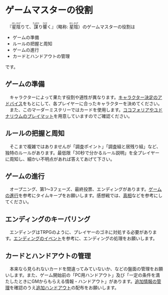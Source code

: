 # ゲームマスターの役割
　『<ruby>星陰<rp>（</rp><rt>ほしかげ</rt><rp>）</rp></ruby>りて、<ruby>謀<rp>（</rp><rt>たばか</rt><rp>）</rp></ruby>り<ruby>響<rp>（</rp><rt>ひび</rt><rp>）</rp></ruby>く』（略称: <ruby>星陰<rp>（</rp><rt>ほしかげ</rt><rp>）</rp></ruby>）のゲームマスターの役割は

- ゲームの準備
- ルールの把握と周知
- ゲームの進行
- カードとハンドアウトの管理

です。
## ゲームの準備
　キャラクターによって果たす役割や適性が異なります。[キャラクター決定のアドバイス](GettingReady.md)をもとにして、各プレイヤーに合ったキャラクターを決めてください。
　また、このマーダーミステリーではカードを使用します。[ココフォリアやユドナリウムのプレイマット](GettingReady.md)を用意していますのでご確認ください。

## ルールの把握と周知
　そこまで複雑ではありませんが「調査ポイント」「調査組と居残り組」など、独特のルールがあります。最低限「30秒で分かるルール説明」を全プレイヤーに周知し、細かい不明点があれば答えてあげて下さい。

## ゲームの進行
　オープニング、第1～3フェーズ、最終投票、エンディングがあります。[ゲームの進行](Moderator.md)を参考にタイムキープをお願いします。感想戦では、[真相](Truth.md)などを参考にしてください。

## エンディングのキーパリング
　エンディングはTRPGのように、プレイヤーのゴネに対処する必要があります。[エンディングのイベント](EndingEvents.md)を参考に、エンディングの処理をお願いします。

## カードとハンドアウトの管理
　本来なら見られないカードを間違ってみていないか、などの盤面の管理をお願いします。また、ゲーム開始前の「PC用ハンドアウト」及び「一定の条件を満たしたときにGMからもらえる情報・ハンドアウト」があります。[追加情報の管理](AdditionalInfos.md)を確認のうえ[追加ハンドアウト](Resources.md)の配布をお願いします。
